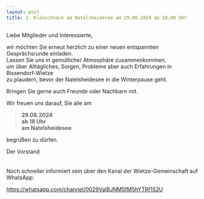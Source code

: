 ```yaml
---
layout: post
title: 2. Klönschnack am Natelsheidesee am 29.08.2024 ab 18.00 Uhr
---
```

Liebe Mitglieder und Interessierte,  

wir möchten Sie erneut herzlich zu einer neuen entspannten Gesprächsrunde einladen.  
Lassen Sie uns in gemütlicher Atmosphäre zusammenkommen,  
um über Alltägliches, Sorgen, Probleme aber auch Erfahrungen in Bissendorf-Wietze  
zu plaudern, bevor der Natelsheidesee in die Winterpause geht.  
  
Bringen Sie gerne auch Freunde oder Nachbarn mit.
  
Wir freuen uns darauf, Sie alle am  
> <b>29.08.2024  
        ab 18 Uhr  
        am Natelsheidesee</b>

begrüßen zu dürfen.  
  
Der Vorstand  
</br>
</br>
Noch schneller informiert sein über den Kanal der Wietze-Gemeinschaft auf WhatsApp:  

https://whatsapp.com/channel/0029ValBJNM5fM5hYTRf152U
